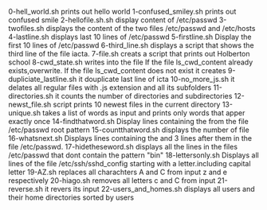 0-hell_world.sh prints out hello world
1-confused_smiley.sh prints out confused smile
2-hellofile.sh.sh display content of /etc/passwd
3-twofiles.sh displays the content of the two files /etc/passwd and /etc/hosts
4-lastline.sh displays last 10 lines of /etc/passwd
5-firstline.sh Display the first 10 lines of /etc/passwd
6-third_line.sh displays a script that shows the third line of the file iacta.
7-file.sh creats a script that prints out Holberton school
8-cwd_state.sh  writes into the file If the file ls_cwd_content already exists,overwrite. If the file ls_cwd_content does not exist it creates
9-dupliciate_lastline.sh  it douplicate last line of icta
10-no_more_js.sh it delates all regular files with .js extension and all its subfolders
11-directories.sh it counts the number of directories and subdirectories
12-newst_file.sh script prints 10 newest files in the current directory
13-unique.sh takes a list of words as input and prints only words that apper exactly once
14-findthatword.sh Display lines containing the  from the file /etc/passwd root pattern
15-countthatword.sh displays the number of file
16-whatsnext.sh Displays lines containing the  and 3 lines after them in the file /etc/passwd.
17-hidetheseword.sh displays all the lines in the files /etc/passwd that dont contain the pattern "bin"
18-lettersonly.sh Displays all lines of the file /etc/ssh/sshd_config starting with a letter.including capital letter
19-AZ.sh replaces all charachters A and C from input z and e respectively
20-hiago.sh removes all letters c and C from input
21-reverse.sh it revers its input
22-users_and_homes.sh displays all users and their home directories sorted by users